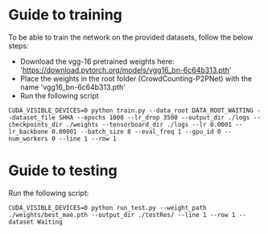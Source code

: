 # Guide to training

To be able to train the network on the provided datasets, follow the below steps:
* Download the vgg-16 pretrained weights here: 'https://download.pytorch.org/models/vgg16_bn-6c64b313.pth'
* Place the weights in the root folder (CrowdCounting-P2PNet) with the name 'vgg16_bn-6c64b313.pth'
* Run the following script

`CUDA_VISIBLE_DEVICES=0 python train.py --data_root DATA_ROOT_WAITING --dataset_file SHHA --epochs 1000 --lr_drop 3500 --output_dir ./logs --checkpoints_dir ./weights --tensorboard_dir ./logs --lr 0.0001 --lr_backbone 0.00001 --batch_size 8 --eval_freq 1 --gpu_id 0 --num_workers 0 --line 1 --row 1 `

# Guide to testing

Run the following script:

`CUDA_VISIBLE_DEVICES=0 python run_test.py --weight_path ./weights/best_mae.pth --output_dir ./testRes/ --line 1 --row 1 --dataset Waiting`
